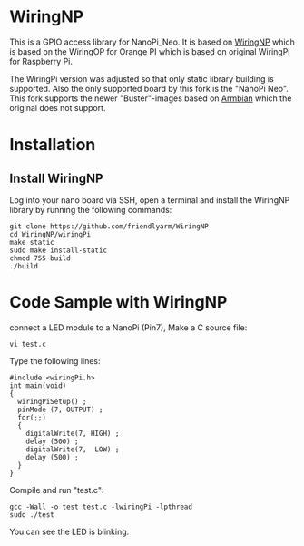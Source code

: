 # WiringNP
This is a GPIO access library for NanoPi_Neo. It is based on [WiringNP](https://github.com/friendlyarm/WiringNP) which is based on the WiringOP for Orange PI which is based on original WiringPi for Raspberry Pi.

The WiringPi version was adjusted so that only static library building is supported. Also the only supported board by this fork is the "NanoPi Neo". This fork supports the newer "Buster"-images based on [Armbian](https://www.armbian.com/) which the original does not support.

# Installation

## Install WiringNP 
Log into your nano board via SSH, open a terminal and install the WiringNP library by running the following commands:
```
git clone https://github.com/friendlyarm/WiringNP
cd WiringNP/wiringPi
make static
sudo make install-static
chmod 755 build
./build
```

# Code Sample with WiringNP
connect a LED module to a NanoPi (Pin7), Make a C source file:
```
vi test.c
```
Type the following lines:
```
#include <wiringPi.h>
int main(void)
{
  wiringPiSetup() ;
  pinMode (7, OUTPUT) ;
  for(;;)
  {
    digitalWrite(7, HIGH) ;
    delay (500) ;
    digitalWrite(7,  LOW) ;
    delay (500) ;
  }
}
```
Compile and run "test.c":
```
gcc -Wall -o test test.c -lwiringPi -lpthread
sudo ./test
```
You can see the LED is blinking.